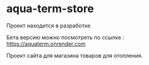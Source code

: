 # aqua-term-store

Проект находится в разработке

Бета версию можно посмотреть по ссылке :
https://aquaterm.onrender.com

Проект сайта для магазина товаров для отопления.
